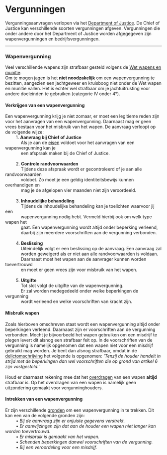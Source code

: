 # Vergunningen

Vergunningsaanvragen verlopen via het [Department of Justice](/Department%20of%20Justice/doj).
De Chief of Justice kan verschillende soorten vergunningen afgeven. 
Vergunningen die onder andere door het Department of Justice worden afgegegeven zijn wapenvergunningen en bedrijfsvergunningen. 

---

### Wapenvergunning

Veel verschillende wapens zijn strafbaar gesteld volgens de [Wet wapens en munitie](../../Wetgeving/wwm/#artikel-2-categorieen-wapens-munitie).  
Om te mogen jagen is het __niet noodzakelijk__ om een wapenvergunning te bezitten, aangezien een jachtgeweer en kruisboog niet onder de Wet wapen en munitie vallen.
Het is echter wel strafbaar om je jachtuitrusting voor andere doeleinden te gebruiken (categorie IV onder 4°). 

#### Verkrijgen van een wapenvergunning
Een wapenvergunning krijg je niet zomaar, er moet een legitieme reden zijn voor het aanvragen van een wapenvergunning.
Daarnaast mag er geen vrees bestaan voor het misbruik van het wapen. De aanvraag verloopt op de volgende wijze:  
&ensp; &nbsp; &nbsp; &nbsp; 1. __Aanvraag bij Chief of Justice__ <br />
&ensp; &nbsp; &nbsp; &nbsp; &nbsp; &nbsp; Als je aan de [eisen](../../Wetgeving/wwm/#artikel-7-weigering) voldoet voor het aanvragen van een wapenvergunning kan je   
&ensp; &nbsp; &nbsp; &nbsp; &nbsp; &nbsp; een afspraak maken bij de Chief of Justice. <br>  
&ensp; &nbsp; &nbsp; &nbsp; 2. __Controle randvoorwaarden__ <br />
&ensp; &nbsp; &nbsp; &nbsp; &nbsp; &nbsp; Tijdens deze afspraak wordt er gecontroleerd of je aan alle randvoorwaarden   
&ensp; &nbsp; &nbsp; &nbsp; &nbsp; &nbsp; voldoet. Zo moet je een geldig identiteitsbewijs kunnen overhandigen en    
&ensp; &nbsp; &nbsp; &nbsp; &nbsp; &nbsp; mag je de afgelopen vier maanden niet zijn veroordeeld. <br>   
&ensp; &nbsp; &nbsp; &nbsp; 3. __Inhoudelijke behandeling__ <br />
&ensp; &nbsp; &nbsp; &nbsp; &nbsp; &nbsp; Tijdens de inhoudelijke behandeling kan je toelichten waarvoor jij een     
&ensp; &nbsp; &nbsp; &nbsp; &nbsp; &nbsp; wapenvergunning nodig hebt. Vermeld hierbij ook om welk type wapen het  
&ensp; &nbsp; &nbsp; &nbsp; &nbsp; &nbsp; gaat. Een wapenvergunning wordt altijd onder beperking verleend,   
&ensp; &nbsp; &nbsp; &nbsp; &nbsp; &nbsp; daarbij zijn meerdere voorschriften aan de vergunning verbonden. <br>   
&ensp; &nbsp; &nbsp; &nbsp; 4. __Beslissing__ <br />
&ensp; &nbsp; &nbsp; &nbsp; &nbsp; &nbsp; Uiteindelijk volgt er een beslissing op de aanvraag. Een aanvraag zal     
&ensp; &nbsp; &nbsp; &nbsp; &nbsp; &nbsp; worden geweigerd als er niet aan alle randvoorwaarden is voldaan.   
&ensp; &nbsp; &nbsp; &nbsp; &nbsp; &nbsp; Daarnaast moet het wapen aan de aanvrager kunnen worden toevertrouwd  
&ensp; &nbsp; &nbsp; &nbsp; &nbsp; &nbsp; en moet er geen vrees zijn voor misbruik van het wapen. <br>  
&ensp; &nbsp; &nbsp; &nbsp; 5. __Uitgifte__ <br />
&ensp; &nbsp; &nbsp; &nbsp; &nbsp; &nbsp; Tot slot volgt de uitgifte van de wapenvergunning.        
&ensp; &nbsp; &nbsp; &nbsp; &nbsp; &nbsp; Er zal worden medegedeeld onder welke beperkingen de vergunning     
&ensp; &nbsp; &nbsp; &nbsp; &nbsp; &nbsp; wordt verleend en welke voorschriften van kracht zijn. <br>

#### Misbruik wapen
Zoals hierboven omschreven staat wordt een wapenvergunning altijd onder beperkingen verleend.
Daarnaast zijn er voorschriften aan de vergunning verbonden.
Mocht je bijvoorbeeld het wapen gebruiken om een misdrijf te plegen levert dit alsnog een strafbaar feit op. 
In de voorschriften van de vergunning is namelijk opgenomen dat een wapen niet voor een misdrijf gebruikt mag worden.
Je bent dan alsnog strafbaar, omdat in de [delictomschrijving](../../Wetgeving/wwm/#artikel-27-dragen-categorie-ii-iii-en-iv) het volgende is opgenomen:
_'Tenzij de houder handelt in strijd met de beperkingen dan wel voorschriften die op grond van artikel 6 zijn vastgesteld.'_  
<br>
Houd er daarnaast rekening mee dat het [overdragen](../../Wetgeving/wwm/#artikel-31-overdragen-categorie-ii-en-iii) van een wapen __altijd__ strafbaar is.
Op het overdragen van een wapen is namelijk geen uitzondering gemaakt voor vergunninghouders. 

#### Intrekken van een wapenvergunning
Er zijn verschillende [gronden](../../Wetgeving/wwm/#artikel-7-weigering) om een wapenvergunning in te trekken.
Dit kan een van de volgende gronden zijn:    
&ensp; &nbsp; &nbsp; &nbsp; • _Bij de aanvraag zijn er onjuiste gegevens verstrekt._  
&ensp; &nbsp; &nbsp; &nbsp; • _Er aanwijzingen zijn dat aan de houder een wapen niet langer kan worden toevertrouwd._     
&ensp; &nbsp; &nbsp; &nbsp; • _Er misbruik is gemaakt van het wapen._  
&ensp; &nbsp; &nbsp; &nbsp; • _Schenden beperkingen danwel voorschriften van de vergunning._  
&ensp; &nbsp; &nbsp; &nbsp; • _Bij een veroordeling voor een misdrijf._  
